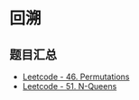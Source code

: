 # 回溯

## 题目汇总

- [Leetcode - 46. Permutations](/leetcode/46-permutations/index.md)
- [Leetcode - 51. N-Queens](/leetcode/51-n-queens/index.md)
